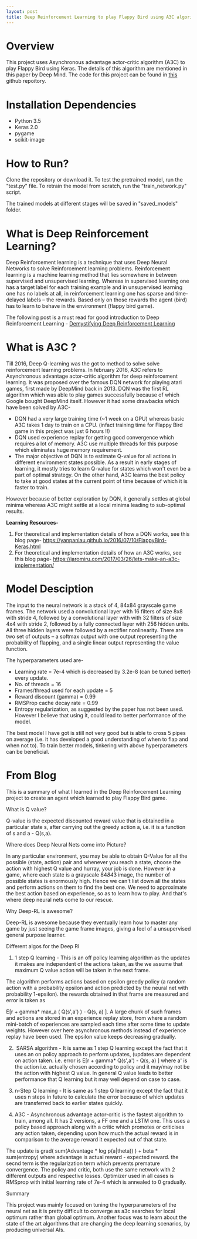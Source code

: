 ```yaml
---
layout: post
title: Deep Reinforcement Learning to play Flappy Bird using A3C algorithm
---
```


# Overview
This project uses Asynchronous advantage actor-critic algorithm (A3C) to play Flappy Bird using Keras. The details of this algorithm are mentioned in this paper by Deep Mind. The code for this project can be found in [this](https://github.com/shalabhsingh/A3C_Keras_FlappyBird) github repoitory.

# Installation Dependencies
* Python 3.5
* Keras 2.0
* pygame 
* scikit-image

# How to Run?
Clone the repository or download it. To test the pretrained model, run the "test.py" file. To retrain the model from scratch, run the "train_network.py" script. 

The trained models at different stages will be saved in "saved_models" folder.

# What is Deep Reinforcement Learning?
Deep Reinforcement learning is a technique that uses Deep Neural Networks to solve Reinforcement learning problems. Reinforcement learning is a machine learning method that lies somewhere in between supervised and unsupervised learning. Whereas in supervised learning one has a target label for each training example and in unsupervised learning one has no labels at all, in reinforcement learning one has sparse and time-delayed labels – the rewards. Based only on those rewards the agent (bird) has to learn to behave in the environment (flappy bird game).

The following post is a must read for good introduction to Deep Reinforcement Learning - [Demystifying Deep Reinforcement Learning](https://www.nervanasys.com/demystifying-deep-reinforcement-learning/)

# What is A3C ?
Till 2016, Deep Q-learning was the got to method to solve solve reinforcement learning problems. In february 2016, A3C refers to Asynchronous advantage actor-critic algorithm for deep reinforcement learning. It was proposed over the famous DQN network for playing atari games, first made by DeepMind back in 2013. DQN was the first RL algorithm which was able to play games successfully because of which Google bought DeepMind itself. However it had some drawbacks which have been solved by A3C-

* DQN had a very large training time (~1 week on a GPU) whereas basic A3C takes 1 day to train on a CPU. (infact training time for Flappy Bird game in this project was just 6 hours !!)
* DQN used experience replay for getting good convergence which requires a lot of memory. A3C use multiple threads for this purpose which eliminates huge memory requirement.
* The major objective of DQN is to estimate Q-value for all actions in different environment states possible. As a result in early stages of learning, it mostly tries to learn Q-value for states which won't even be a part of optimal strategy. On the other hand, A3C learns the best policy to take at good states at the current point of time because of which it is faster to train.

However because of better exploration by DQN, it generally settles at global minima whereas A3C might settle at a local minima leading to sub-optimal results.

**Learning Resources-**

1. For theoretical and implementation details of how a DQN works, see this blog page- https://yanpanlau.github.io/2016/07/10/FlappyBird-Keras.html
2. For theoretical and implementation details of how an A3C works, see this blog page- https://jaromiru.com/2017/03/26/lets-make-an-a3c-implementation/

# Model Desciption
The input to the neural network is a stack of 4, 84x84 grayscale game frames. The network used a convolutional layer with 16 filters of size 8x8 with stride 4, followed by a convolutional layer with with 32 filters of size 4x4 with stride 2, followed by a fully connected layer with 256 hidden units. All three hidden layers were followed by a rectifier nonlinearity. There are two set of outputs – a softmax output with one output representing the probability of flapping, and a single linear output representing the value function.

The hyperparameters used are-
* Learning rate = 7e-4 which is decreased by 3.2e-8 (can be tuned better) every update.
* No. of threads = 16
* Frames/thread used for each update = 5
* Reward discount (gamma) = 0.99
* RMSProp cache decay rate = 0.99
* Entropy regularization, as suggested by the paper has not been used. However I believe that using it, could lead to better performance of the model.

The best model I have got is still not very good but is able to cross 5 pipes on average (i.e. it has developed a good understanding of when to flap and when not to). To train better models, tinkering with above hyperparameters can be beneficial.


# From Blog

This is a summary of what I learned in the Deep Reinforcement Learning project to create an agent which learned to play Flappy Bird game.

What is Q value?

Q-value is the expected discounted reward value that is obtained in a particular state s, after carrying out the greedy action a, i.e. it is a function of s and a - Q(s,a).

Where does Deep Neural Nets come into Picture?

In any particular environment, you may be able to obtain Q-Value for all the possible (state, action) pair and whenever you reach a state, choose the action with highest Q value and hurray, your job is done. However in a game, where each state is a grayscale 84*84*3 image, the number of possible states is enormously high. Hence we can't list down all the states and perform actions on them to find the best one. We need to approximate the best action based on experience, so as to learn how to play. And that's where deep neural nets come to our rescue.

Why Deep-RL is awesome?

Deep-RL is awesome because they eventually learn how to master any game by just seeing the game frame images, giving a feel of a unsupervised general purpose learner.

Different algos for the Deep Rl

1. 1 step Q learning - This is an off policy learning algorithm as the updates it makes are independent of the actions taken, as the we assume that maximum Q value action will be taken in the next frame.

The algorithm performs actions based on epsilon greedy policy (a random action with a probability epsilon and action predicted by the neural net with probability 1-epsilon). the rewards obtained in that frame are measured and error is taken as

E[r + gamma* max_a ( Q(s',a') ) - Q(s, a) ]. A large chunk of such frames and actions are stored in an experience replay store, from where a random mini-batch of experiences are sampled each time after some time to update weights. However over here asynchronous methods instead of experience replay have been used. The epsilon value keeps decreasing gradually.

2.  SARSA algorithm - It is same as 1 step Q learning except the fact that it uses an on policy approach to perform updates, (updates are dependent on action taken. i.e. error is E[r + gamma* Q(s',a') - Q(s, a) ] where a' is the action i.e. actually chosen according to policy and it may/may not be the action with highest Q value. In general Q value leads to better performance that Q learning but it may well depend on case to case.

3. n-Step Q learning - It is same as 1 step Q learning except the fact that it uses n steps in future to calculate the error because of which updates are transferred back to earlier states quickly.

4. A3C - Asynchronous advantage actor-critic is the fastest algorithm to train, among all. It has 2 versions, a FF one and a LSTM one. This uses a policy based approach along with a critic which promotes or criticises any action taken, depending upon how much the actual reward is in comparison to the average reward it expected out of that state.

The update is grad( sum(Advantage * log p(a|theta)) ) + beta * sum(entropy) where advantage is actual reward - expected reward. the secnd term is the regularization term which prevents premature convergence. The policy and critic, both use the same network with 2 different outputs and respective losses. Optimizer used in all cases is RMSprop with initial learning rate of 7e-4 which is annealed to 0 gradually.



Summary

This project was mainly focused on tuning the hyperparameters of the neural net as it is pretty difficult to converge as a3c searches for local optimum rather than global optimum. Another focus was to learn about the state of the art algorithms that are changing the deep learning scenarios, by producing universal AIs.

